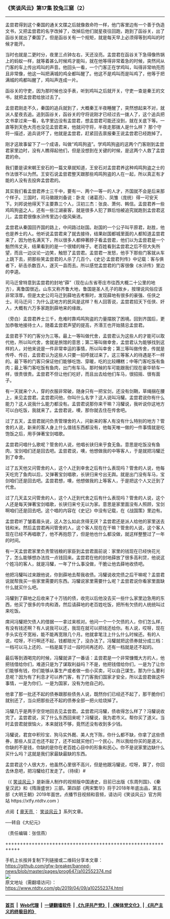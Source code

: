 ### 《笑谈风云》第17集 狡兔三窟（2）
------------------------

<div class="post_content" itemprop="articleBody">
 <p>
  孟尝君得到这个秦国的通关文牒之后就像救命符一样，他门客里边有一个善于伪造文书，又把孟尝君的名字改掉了，改掉后他们就星夜往回跑，跑到了函谷关，出了函谷关就出了秦国了。但是函谷关有一个规矩，就是每天早上必须得等到鸡叫的时候才能开。
 </p>
 <p>
  当时也就是二更时分，夜里三点钟左右，天还没亮。孟尝君在函谷关下急得像热锅上的蚂蚁一样，就等着甚么时候鸡才能叫，就在他等得非常着急的时候，突然间从门客的车上传出鸡叫的声音。他回头一看，一个门客正在学鸡叫，叫得非常响亮而且非常像，他这一叫把满城的鸡全都叫醒了。他这不是鸡叫而是叫鸡了，他等于把满城的鸡都叫醒了，鸡叫声连成一片。
 </p>
 <p>
  函谷关的守吏，因为那时候也没手表，听到鸡叫之后就开关，守吏一查是秦王的文书，就把孟尝君给放过去了。
 </p>
 <p>
  孟尝君刚走不久，秦国的追兵就到了，大概秦王半夜睡醒了，突然想起来不对，就派人星夜去追。追到函谷关，函谷关的守将说刚才已经过去一拨人了，这个追兵把文书拿过来一看，名字里边没有孟尝君，想孟尝君可能还没到，就在关底下等。一直等到天色大亮也没见孟尝君来，他就问守将，半夜走那拨人是什么样？ 那个守将一描述，追兵说坏了，他就是孟尝君，赶紧回去禀报秦王说孟尝君已经跑掉了。
 </p>
 <p>
  刚才这故事留下了一个成语，叫做“鸡鸣狗盗”。学鸡鸣狗盗的这两个门客刚到孟尝君家里边时，没有人瞧得起他们，但是没想到在关键的时候，是这两个人救了孟尝君的命。
 </p>
 <p>
  我们要是读宋朝王安石的一篇文章就知道，王安石对孟尝君养这种鸡鸣狗盗之士的作法很不以为然。王安石说孟尝君整天跟那些鸡鸣狗盗的人在一起，所以真正有才能的人没有去投奔孟尝君的。
 </p>
 <p>
  其实我们看孟尝君养士三千中，要有一、两个一等一的人才，齐国就不会是后来那个样子。三国时，司马徽跟刘备说：卧龙（诸葛亮）、凤雏（庞统）得一可安天下。刘邦说他得天下主要靠三个人，汉初三杰：张良、萧何、韩信。孟尝君养一些鸡鸣狗盗之人，还有一些江湖豪客，就是很多人犯了罪后怕被追究就跑到孟尝君这儿，孟尝君很像水浒传里边小旋风柴进。
 </p>
 <p>
  孟尝君从秦国回齐国的路上，中间路过赵国。赵国的一个公子叫平原君，赵胜，他也是养士的人。他听说孟尝君来了就去接待，结果赵国都城里面的人都知道孟尝君来了，因为他名满天下，所以很多人都伸著脖子看孟尝君，他们以为孟尝君是一个魁然伟丈夫，结果看到的是一个很矮的矬子。老百姓看到孟尝君之后不但大失所望，而且一边议论一边笑，触怒了孟尝君。孟尝君一发怒，他手下那些门客就从车上跳下去，把那些笑孟尝君的人杀了几百个。《史记‧孟尝君列传》中记载：客与俱者下，斫击杀数百人，遂灭一县而去。所以感觉孟尝君的门客很像《水浒传》里边的李逵。
 </p>
 <p>
  司马迁曾特意到孟尝君的封地“薛”（现在山东省枣庄市往西大概二十公里的地方），离鲁国很近。山东又称齐鲁大地，鲁国是圣人孔子的故乡，按理说风俗应该非常淳厚。但是太史公司马迁到薛地去考察时，发现薛地有很多的豪强、任侠之士。司马迁问：为什么这地方的民风是这样？有人回答说，孟尝君招天下任侠、奸人，大概有六万多家跑到薛地来的缘故。
 </p>
 <p>
  （旁白）孟尝君养士三千，危难时靠鸡鸣狗盗的力量摆脱了困境。回到齐国后，更加恭敬地接待士人，随着孟尝君声望的提高，齐湣王也开始猜忌孟尝君。
 </p>
 <p>
  孟尝君手下的门客分为三等。最上一等叫做代舍，孟尝君认为这些人的才能可以取代他，所以叫代舍，舍就是旅馆的意思；第二等叫做幸舍，孟尝君认为能够找到这样的人，对他来说是一件非常幸运的事情，所以叫幸舍；第三等叫做传舍，传就是传呼、传召，孟尝君认为这些人只要一招呼就过来了。这三等客人的待遇是不一样的。最下等的门客只保证他们能够吃饱、穿暖，吃的比较糟糕；中等门客吃饭有鱼肉；最上等门客吃饭有鱼肉，出门有车马。那时候的车可能跟我们现在豪华轿车一样，很贵很贵。孟尝君不但让他们吃好，而且出去给他们车马，很招摇、很有面子。
 </p>
 <p>
  有一天就来个人，穿的衣服非常破，随身只有一把宝剑，还没有剑鞘，草绳捆在腰上，来见孟尝君。孟尝君问他，你叫什么名字？这人说叫冯驩。孟尝君说你有什么能力？这人说我什么能力都没有。孟尝君说那你来干嘛？冯驩说，我听说你这地方可以白吃饭，我就来了。孟尝君说，噢，那你就去住在传舍吧。
 </p>
 <p>
  过了五天，孟尝君就问负责管理舍的人，问新来的客人有没有什么特别的地方？管舍的人说，新来的客人身上什么值钱东西都没有，他每天唯一做的一件事情就是吃饱饭之后，用手弹著宝剑唱歌。
 </p>
 <p>
  孟尝君问唱什么歌呢？管舍的人说，他唱长铗归来乎食无鱼。意思是吃饭没有鱼肉，宝剑咱们还是回去吧。孟尝君说，噢，他想做我的中等客人，于是就把冯驩迁到了幸舍。
 </p>
 <p>
  过了五天他又问管舍的人，这个人迁到幸舍之后有什么表现吗？管舍的人说，他每天吃完了鱼肉以后，又弹著宝剑唱歌，长铗归来兮出无舆。就是出门没有车马，宝剑咱们还是回去吧。孟尝君想，噢，他想做我的上等客人，于是把这个人又迁到了代舍。
 </p>
 <p>
  过了几天孟又问管舍的人，这个人迁到代舍之后有什么表现吗？管舍的人说，这个人还是每天弹著宝剑唱歌，长铗归来兮无以为家。意思是家里面没有人照顾，宝剑啊咱们还是回去吧。这个唱的内容在《史记》中没有记载，在《战国策》里边有。
 </p>
 <p>
  孟尝君听了皱着眉头说，这人怎么如此贪得无厌？孟尝君还是派人给他的家里送去钱和米。然后孟尝君再问管舍的人，这个客人现在在干嘛？管舍的人说，这个客人现在已经不再唱歌了，他不再抱怨了，但是他也什么都没做，就这样整整过了一年的时间。
 </p>
 <p>
  有一天孟尝君家里负责管钱粮的家臣到孟尝君面前说：家里的钱现在已经快花光了，怎么能够想办法找一点钱回来。孟尝君在他的封地薛放了很多高利贷，他说这个姓冯的客人，就是冯驩，一年了什么事没做，干脆让他去薛地收债吧。
 </p>
 <p>
  他把冯驩叫过来跟他说，你到薛地去帮我收债。冯驩说收完债之后干嘛呢？孟尝君说就帮我买一些家里需要的东西。冯驩说家里需要什么呢？孟尝君说你看家里面缺什么就买什么吧。
 </p>
 <p>
  冯驩到了薛地之后收来了十万钱的债，收完以后他没去买一些什么家里边急用的东西，他买了很多的牛肉和酒，然后请薛地的老百姓吃饭，把所有欠债的人统统叫过来吃饭。
 </p>
 <p>
  席间冯驩把欠债人的借据一一拿过来核对。他问一个一个欠债的人，你们怎么样，有没有钱还啊？有人说我可以还，我现在就可以把钱还给你。有人说，哎呀，现在手头实在不宽裕，能不能再宽限几个月。他就拿笔注上什么什么时候还。有的人说，哎呀，不行啊还不起，钱都赔光了，没办法了。冯驩就把这债券就分成三档：一档可以马上还的、一档是属于过一段时间再还的、还有一档就是还不起的。
 </p>
 <p>
  最后等到酒喝完的时候，冯驩就讲了一番话：孟尝君是一个非常慷慨大方的人，他把钱借给你们，难道只是为了谋取利益吗？不是，他把钱借给你们，一是为了让你们能够有钱，你们能够从事生产或者做一些小买卖，可以自己谋生。那为什么要利息呢？因为有了利息才可以养门客，有了门客我们国家才安全，所以孟尝君做这件事情，一是为你们，一是为国家，没有为他自己的。
 </p>
 <p>
  他拿了那一批还不起的债券跟那些债务人说，既然你们已经还不起了，那干脆你们就别还了，当众把那些还不起的债券全部一把火给烧掉了。
 </p>
 <p>
  冯驩几乎是两手空空地回去见孟尝君。孟尝君问冯驩，债收得怎么样了？冯驩说收完了。孟尝君说，买了什么东西回来呢？冯驩说，我为君市义。帮你买了道义。当时孟尝君就很恼火，本来就钱不够，竟然还没有收到多少钱。
 </p>
 <p>
  冯驩说，君宫中积珍宝、狗马实外厩、美人充下陈，你什么都不缺，你拿了这些债券，那些人反正也还不起了，还不如就买他们一个民心，所以我给你买的是道义。你缺的不是钱，你缺的是你在老百姓心目中的形象和民心。你不是说家里边缺什么买什么吗？这就是我们家最缺最缺的东西。
 </p>
 <p>
  孟尝君这个人很大方，他虽然心里很不高兴，但是他跟冯驩说，哎呀，算了，你回去休息吧，把冯驩给打发走了。（待续）#
 </p>
 <p>
  （《
  <a href="https://www.ntdtv.com/gb/笑谈风云.htm">
   笑谈风云
  </a>
  》是新唐人制作的视频版中国通史，目前已出版《东周列国》、《秦皇汉武》和《隋唐盛世》三部。第四部《两宋繁华》将于2018年年底出品，第五部《大明王朝》2019年面世。点播节目视频和音频，请访问《笑谈风云》官方网站 https://xtfy.ntdtv.com ）
 </p>
 <p>
  点阅【
  <a href="https://www.ntdtv.com/gb/章天亮.htm">
   章天亮
  </a>
  ：
  <a href="https://www.ntdtv.com/gb/笑谈风云.htm">
   笑谈风云
  </a>
  】系列文章。
 </p>
 <p>
  ──转自《大纪元》
 </p>
 <p>
  （责任编辑：张信燕）
 </p>
 <div class="single_ad">
 </div>
</div>

+++++++++++++++++++++++++++++++++++++++++++++++++++++++++++<br/><br/>
手机上长按并复制下列链接或二维码分享本文章：<br/>
https://github.com/gfw-breaker/banned-news/blob/master/pages/prog647/a102552374.md <br/>
<a href='https://github.com/gfw-breaker/banned-news/blob/master/pages/prog647/a102552374.md'><img src='https://github.com/gfw-breaker/banned-news/blob/master/pages/prog647/a102552374.md.png'/></a> <br/>
原文地址（需翻墙访问）：https://www.ntdtv.com/gb/2019/04/09/a102552374.html


------------------------
#### [首页](https://github.com/gfw-breaker/banned-news/blob/master/README.md) &nbsp;|&nbsp; [Web代理](https://github.com/labour-camp/helloworld) &nbsp;|&nbsp; [一键翻墙软件](https://github.com/gfw-breaker/nogfw/blob/master/README.md) &nbsp;| [《九评共产党》](https://github.com/gfw-breaker/9ping.md/blob/master/README.md#九评之一评共产党是什么) | [《解体党文化》](https://github.com/gfw-breaker/jtdwh.md/blob/master/README.md) | [《共产主义的终极目的》](https://github.com/gfw-breaker/gczydzjmd.md/blob/master/README.md)

